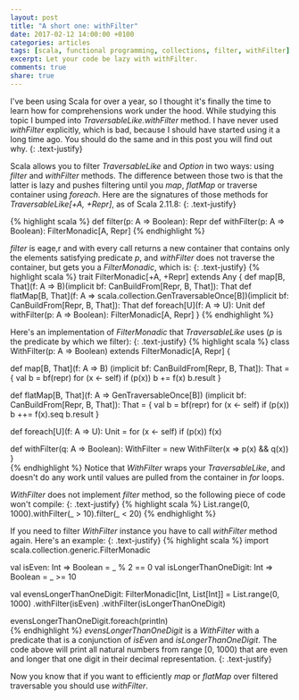 ```yaml
---
layout: post
title: "A short one: withFilter"
date: 2017-02-12 14:00:00 +0100
categories: articles
tags: [scala, functional programming, collections, filter, withFilter]
excerpt: Let your code be lazy with withFilter.
comments: true
share: true
---
```


I've been using Scala for over a year, so I thought it's finally the time to learn how for comprehensions work under the hood.
While studying this topic I bumped into *TraversableLike.withFilter* method.
I have never used *withFilter* explicitly, which is bad, because I should have started using it a long time ago.
You should do the same and in this post you will find out why.
{: .text-justify}

Scala allows you to filter *TraversableLike* and *Option* in two ways: using *filter* and *withFilter* methods.
The difference between those two is that the latter is lazy and pushes filtering until you *map*, *flatMap* or traverse container using *foreach*.
Here are the signatures of those methods for *TraversableLike[+A, +Repr]*, as of Scala 2.11.8:
{: .text-justify}

{% highlight scala %}
def filter(p: A => Boolean): Repr
def withFilter(p: A => Boolean): FilterMonadic[A, Repr]
{% endhighlight %}

*filter* is eage,r and with every call returns a new container that contains only the elements satisfying predicate *p*, and *withFilter* does not traverse the container, but gets you a *FilterMonadic*, which is:
{: .text-justify}
{% highlight scala %}
trait FilterMonadic[+A, +Repr] extends Any {
  def map[B, That](f: A => B)(implicit bf: CanBuildFrom[Repr, B, That]): That
  def flatMap[B, That](f: A => scala.collection.GenTraversableOnce[B])(implicit bf: CanBuildFrom[Repr, B, That]): That
  def foreach[U](f: A => U): Unit
  def withFilter(p: A => Boolean): FilterMonadic[A, Repr]
}
{% endhighlight %}

Here's an implementation of *FilterMonadic* that *TraversableLike* uses (*p* is the predicate by which we filter):
{: .text-justify}
{% highlight scala %}
class WithFilter(p: A => Boolean) extends FilterMonadic[A, Repr] {

  def map[B, That](f: A => B)
      (implicit bf: CanBuildFrom[Repr, B, That]): That = {
    val b = bf(repr)
    for (x <- self)
      if (p(x)) b += f(x)
    b.result
  }

  def flatMap[B, That](f: A => GenTraversableOnce[B])
      (implicit bf: CanBuildFrom[Repr, B, That]): That = {
    val b = bf(repr)
    for (x <- self)
      if (p(x)) b ++= f(x).seq
    b.result
   }

   def foreach[U](f: A => U): Unit =
     for (x <- self)
       if (p(x)) f(x)

   def withFilter(q: A => Boolean): WithFilter =
     new WithFilter(x => p(x) && q(x))
}      
{% endhighlight %}
Notice that *WithFilter* wraps your *TraversableLike*, and doesn't do any work until values are pulled from the container in *for* loops.

*WithFilter* does not implement *filter* method, so the following piece of code won't compile:
{: .text-justify}
{% highlight scala %}
List.range(0, 1000).withFilter(_ > 10).filter(_ < 20)
{% endhighlight %}

If you need to filter *WithFilter* instance you have to call *withFilter* method again.
Here's an example:
{: .text-justify}
{% highlight scala %}
import scala.collection.generic.FilterMonadic

val isEven: Int => Boolean = _ % 2 == 0
val isLongerThanOneDigit: Int => Boolean = _ >= 10

val evensLongerThanOneDigit: FilterMonadic[Int, List[Int]] =
  List.range(0, 1000)
    .withFilter(isEven)
    .withFilter(isLongerThanOneDigit)

evensLongerThanOneDigit.foreach(println)    
{% endhighlight %}
*evensLongerThanOneDigit* is a *WithFilter* with a predicate that is a conjunction of *isEven* and *isLongerThanOneDigit*.
The code above will print all natural numbers from range [0, 1000) that are even and longer that one digit in their decimal representation.
{: .text-justify}

Now you know that if you want to efficiently *map* or *flatMap* over filtered traversable you should use *withFilter*.
